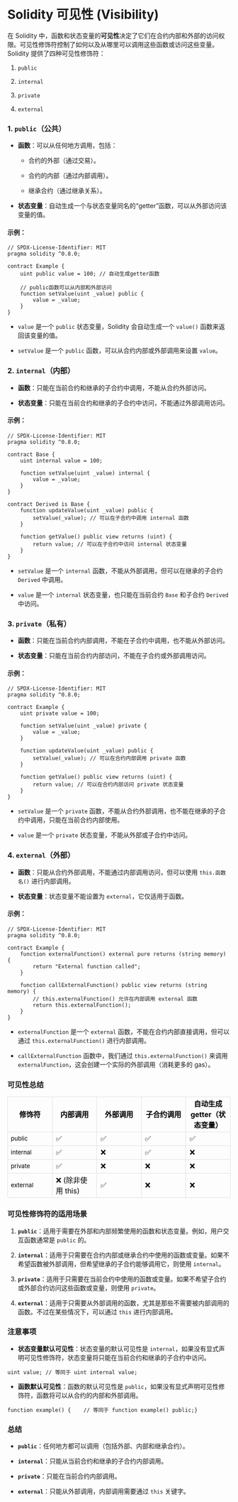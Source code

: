 # Solidity 可见性 (Visibility)

在 Solidity 中，函数和状态变量的**可见性**决定了它们在合约内部和外部的访问权限。可见性修饰符控制了如何以及从哪里可以调用这些函数或访问这些变量。Solidity 提供了四种可见性修饰符：

1. `public`
  
2. `internal`
  
3. `private`
  
4. `external`
  

### 1. `public`（公共）

- **函数**：可以从任何地方调用，包括：
  - 合约的外部（通过交易）。
    
  - 合约的内部（通过内部调用）。
    
  - 继承合约（通过继承关系）。
    
- **状态变量**：自动生成一个与状态变量同名的“getter”函数，可以从外部访问该变量的值。
  

#### 示例：

```Solidity
// SPDX-License-Identifier: MIT
pragma solidity ^0.8.0;

contract Example {
    uint public value = 100; // 自动生成getter函数

    // public函数可以从内部和外部访问
    function setValue(uint _value) public {
        value = _value;
    }
}
```

- `value` 是一个 `public` 状态变量，Solidity 会自动生成一个 `value()` 函数来返回该变量的值。
  
- `setValue` 是一个 `public` 函数，可以从合约内部或外部调用来设置 `value`。
  

### 2. `internal`（内部）

- **函数**：只能在当前合约和继承的子合约中调用，不能从合约外部访问。
  
- **状态变量**：只能在当前合约和继承的子合约中访问，不能通过外部调用访问。
  

#### 示例：

```Solidity
// SPDX-License-Identifier: MIT
pragma solidity ^0.8.0;

contract Base {
    uint internal value = 100;

    function setValue(uint _value) internal {
        value = _value;
    }
}

contract Derived is Base {
    function updateValue(uint _value) public {
        setValue(_value); // 可以在子合约中调用 internal 函数
    }

    function getValue() public view returns (uint) {
        return value; // 可以在子合约中访问 internal 状态变量
    }
}
```

- `setValue` 是一个 `internal` 函数，不能从外部调用，但可以在继承的子合约 `Derived` 中调用。
  
- `value` 是一个 `internal` 状态变量，也只能在当前合约 `Base` 和子合约 `Derived` 中访问。
  

### 3. `private`（私有）

- **函数**：只能在当前合约内部调用，不能在子合约中调用，也不能从外部访问。
  
- **状态变量**：只能在当前合约内部访问，不能在子合约或外部调用访问。
  

#### 示例：

```Solidity
// SPDX-License-Identifier: MIT
pragma solidity ^0.8.0;

contract Example {
    uint private value = 100;

    function setValue(uint _value) private {
        value = _value;
    }

    function updateValue(uint _value) public {
        setValue(_value); // 可以在合约内部调用 private 函数
    }

    function getValue() public view returns (uint) {
        return value; // 可以在合约内部访问 private 状态变量
    }
}
```

- `setValue` 是一个 `private` 函数，不能从合约外部调用，也不能在继承的子合约中调用，只能在当前合约内部使用。
  
- `value` 是一个 `private` 状态变量，不能从外部或子合约中访问。
  

### 4. `external`（外部）

- **函数**：只能从合约外部调用，不能通过内部调用访问，但可以使用 `this.函数名()` 进行内部调用。
  
- **状态变量**：状态变量不能设置为 `external`，它仅适用于函数。
  

#### 示例：

```Solidity
// SPDX-License-Identifier: MIT
pragma solidity ^0.8.0;

contract Example {
    function externalFunction() external pure returns (string memory) {
        return "External function called";
    }

    function callExternalFunction() public view returns (string memory) {
        // this.externalFunction() 允许在内部调用 external 函数
        return this.externalFunction();
    }
}
```

- `externalFunction` 是一个 `external` 函数，不能在合约内部直接调用，但可以通过 `this.externalFunction()` 进行内部调用。
  
- `callExternalFunction` 函数中，我们通过 `this.externalFunction()` 来调用 `externalFunction`，这会创建一个实际的外部调用（消耗更多的 gas）。
  

### 可见性总结

<style><!--br {mso-data-placement:same-cell;}--> td {white-space:nowrap;border:1px solid #dee0e3;font-size:10pt;font-style:normal;font-weight:normal;vertical-align:middle;word-break:normal;word-wrap:normal;}</style><byte-sheet-html-origin data-id="" data-version="4" data-is-embed="true" data-grid-line-hidden="false" data-copy-type="col"><table style="border-collapse: collapse;"><colgroup><col width="105"><col width="105"><col width="105"><col width="105"><col width="105"></colgroup><tbody><tr height="76"><td style="color:rgb(0, 0, 0);font-size:12pt;font-weight:bold;text-align:center;word-wrap:break-word;word-break:break-word;white-space:pre-wrap;">修饰符</td><td style="color:rgb(0, 0, 0);font-size:12pt;font-weight:bold;text-align:center;word-wrap:break-word;word-break:break-word;white-space:pre-wrap;">内部调用</td><td style="color:rgb(0, 0, 0);font-size:12pt;font-weight:bold;text-align:center;word-wrap:break-word;word-break:break-word;white-space:pre-wrap;">外部调用</td><td style="color:rgb(0, 0, 0);font-size:12pt;font-weight:bold;text-align:center;word-wrap:break-word;word-break:break-word;white-space:pre-wrap;">子合约调用</td><td style="color:rgb(0, 0, 0);font-size:12pt;font-weight:bold;text-align:center;word-wrap:break-word;word-break:break-word;white-space:pre-wrap;">自动生成 getter（状态变量）</td></tr><tr height="31"><td style="color:rgb(0, 0, 0);word-wrap:break-word;word-break:break-word;white-space:pre-wrap;">public</td><td style="color:rgb(0, 0, 0);font-size:12pt;word-wrap:break-word;word-break:break-word;white-space:pre-wrap;">✅</td><td style="color:rgb(0, 0, 0);font-size:12pt;word-wrap:break-word;word-break:break-word;white-space:pre-wrap;">✅</td><td style="color:rgb(0, 0, 0);font-size:12pt;word-wrap:break-word;word-break:break-word;white-space:pre-wrap;">✅</td><td style="color:rgb(0, 0, 0);font-size:12pt;word-wrap:break-word;word-break:break-word;white-space:pre-wrap;">✅</td></tr><tr height="31"><td style="color:rgb(0, 0, 0);word-wrap:break-word;word-break:break-word;white-space:pre-wrap;">internal</td><td style="color:rgb(0, 0, 0);font-size:12pt;word-wrap:break-word;word-break:break-word;white-space:pre-wrap;">✅</td><td style="color:rgb(0, 0, 0);font-size:12pt;word-wrap:break-word;word-break:break-word;white-space:pre-wrap;">❌</td><td style="color:rgb(0, 0, 0);font-size:12pt;word-wrap:break-word;word-break:break-word;white-space:pre-wrap;">✅</td><td style="color:rgb(0, 0, 0);font-size:12pt;word-wrap:break-word;word-break:break-word;white-space:pre-wrap;">❌</td></tr><tr height="31"><td style="color:rgb(0, 0, 0);word-wrap:break-word;word-break:break-word;white-space:pre-wrap;">private</td><td style="color:rgb(0, 0, 0);font-size:12pt;word-wrap:break-word;word-break:break-word;white-space:pre-wrap;">✅</td><td style="color:rgb(0, 0, 0);font-size:12pt;word-wrap:break-word;word-break:break-word;white-space:pre-wrap;">❌</td><td style="color:rgb(0, 0, 0);font-size:12pt;word-wrap:break-word;word-break:break-word;white-space:pre-wrap;">❌</td><td style="color:rgb(0, 0, 0);font-size:12pt;word-wrap:break-word;word-break:break-word;white-space:pre-wrap;">❌</td></tr><tr height="53"><td style="color:rgb(0, 0, 0);word-wrap:break-word;word-break:break-word;white-space:pre-wrap;">external</td><td data-sheet-value="[{&quot;type&quot;:&quot;text&quot;,&quot;text&quot;:&quot;❌ (除非使用 &quot;},{&quot;type&quot;:&quot;text&quot;,&quot;text&quot;:&quot;this&quot;,&quot;style&quot;:{&quot;font&quot;:&quot;10pt/1.5 MonospacedNumber, LarkHackSafariFont, LarkEmojiFont, LarkChineseQuote, -apple-system, BlinkMacSystemFont, \&quot;Helvetica Neue\&quot;, Tahoma, \&quot;PingFang SC\&quot;, \&quot;Microsoft Yahei\&quot;, Arial, \&quot;Hiragino Sans GB\&quot;, sans-serif, \&quot;Apple Color Emoji\&quot;, \&quot;Segoe UI Emoji\&quot;, \&quot;Segoe UI Symbol\&quot;, \&quot;Noto Color Emoji\&quot;&quot;,&quot;foreColor&quot;:&quot;rgb(0, 0, 0)&quot;}},{&quot;type&quot;:&quot;text&quot;,&quot;text&quot;:&quot;)&quot;}]" style="color:rgb(0, 0, 0);font-size:12pt;word-wrap:break-word;word-break:break-word;white-space:pre-wrap;">❌ (除非使用 this)</td><td style="color:rgb(0, 0, 0);font-size:12pt;word-wrap:break-word;word-break:break-word;white-space:pre-wrap;">✅</td><td style="color:rgb(0, 0, 0);font-size:12pt;word-wrap:break-word;word-break:break-word;white-space:pre-wrap;">❌</td><td style="color:rgb(0, 0, 0);font-size:12pt;word-wrap:break-word;word-break:break-word;white-space:pre-wrap;">❌</td></tr></tbody></table></byte-sheet-html-origin>

### 可见性修饰符的适用场景

1. **`public`**：适用于需要在外部和内部频繁使用的函数和状态变量。例如，用户交互函数通常是 `public` 的。
  
2. **`internal`**：适用于只需要在合约内部或继承合约中使用的函数或变量。如果不希望函数被外部调用，但希望继承的子合约能够调用它，则使用 `internal`。
  
3. **`private`**：适用于只需要在当前合约中使用的函数或变量。如果不希望子合约或外部合约访问这些函数或变量，则使用 `private`。
  
4. **`external`**：适用于只需要从外部调用的函数，尤其是那些不需要被内部调用的函数。不过在某些情况下，可以通过 `this` 进行内部调用。
  

### 注意事项

- **状态变量默认可见性**：状态变量的默认可见性是 `internal`，如果没有显式声明可见性修饰符，状态变量将只能在当前合约和继承的子合约中访问。
  

```Solidity
uint value; // 等同于 uint internal value;
```

- **函数默认可见性**：函数的默认可见性是 `public`，如果没有显式声明可见性修饰符，函数将可以从合约的内部和外部调用。
  

```Solidity
function example() {    // 等同于 function example() public;}
```

### 总结

- **`public`**：任何地方都可以调用（包括外部、内部和继承合约）。
  
- **`internal`**：只能从当前合约和继承的子合约内部调用。
  
- **`private`**：只能在当前合约内部调用。
  
- **`external`**：只能从外部调用，内部调用需要通过 `this` 关键字。